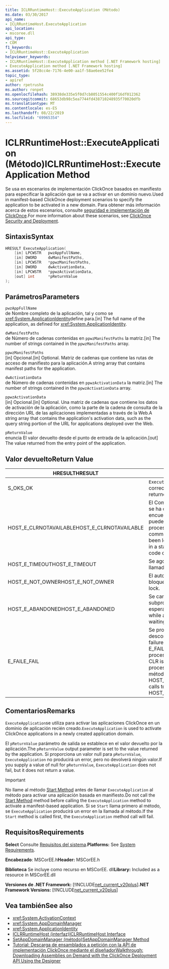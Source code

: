 ```yaml
---
title: ICLRRuntimeHost::ExecuteApplication (Método)
ms.date: 03/30/2017
api_name:
- ICLRRuntimeHost.ExecuteApplication
api_location:
- mscoree.dll
api_type:
- COM
f1_keywords:
- ICLRRuntimeHost::ExecuteApplication
helpviewer_keywords:
- ICLRRuntimeHost::ExecuteApplication method [.NET Framework hosting]
- ExecuteApplication method [.NET Framework hosting]
ms.assetid: 5f28cc4e-7176-4e00-aa1f-58ae6ee52fe4
topic_type:
- apiref
author: rpetrusha
ms.author: ronpet
ms.openlocfilehash: 38938de335e5f0d7cb8051554c400f16df012362
ms.sourcegitcommit: 68653db98c5ea7744fd438710248935f70020dfb
ms.translationtype: MT
ms.contentlocale: es-ES
ms.lasthandoff: 08/22/2019
ms.locfileid: "69965354"
---
```

# <a name="iclrruntimehostexecuteapplication-method"></a><span data-ttu-id="a377f-102">ICLRRuntimeHost::ExecuteApplication (Método)</span><span class="sxs-lookup"><span data-stu-id="a377f-102">ICLRRuntimeHost::ExecuteApplication Method</span></span>
<span data-ttu-id="a377f-103">Se usa en escenarios de implementación ClickOnce basados en manifiesto para especificar la aplicación que se va a activar en un dominio nuevo.</span><span class="sxs-lookup"><span data-stu-id="a377f-103">Used in manifest-based ClickOnce deployment scenarios to specify the application to be activated in a new domain.</span></span> <span data-ttu-id="a377f-104">Para obtener más información acerca de estos escenarios, consulte [seguridad e implementación de ClickOnce](/visualstudio/deployment/clickonce-security-and-deployment).</span><span class="sxs-lookup"><span data-stu-id="a377f-104">For more information about these scenarios, see [ClickOnce Security and Deployment](/visualstudio/deployment/clickonce-security-and-deployment).</span></span>  
  
## <a name="syntax"></a><span data-ttu-id="a377f-105">Sintaxis</span><span class="sxs-lookup"><span data-stu-id="a377f-105">Syntax</span></span>  
  
```cpp  
HRESULT ExecuteApplication(  
    [in] LPCWSTR   pwzAppFullName,  
    [in] DWORD     dwManifestPaths,  
    [in] LPCWSTR   *ppwzManifestPaths,  
    [in] DWORD     dwActivationData,  
    [in] LPCWSTR   *ppwzActivationData,  
    [out] int      *pReturnValue  
);  
```  
  
## <a name="parameters"></a><span data-ttu-id="a377f-106">Parámetros</span><span class="sxs-lookup"><span data-stu-id="a377f-106">Parameters</span></span>  
 `pwzAppFullName`  
 <span data-ttu-id="a377f-107">de Nombre completo de la aplicación, tal y como se <xref:System.ApplicationIdentity>define para.</span><span class="sxs-lookup"><span data-stu-id="a377f-107">[in] The full name of the application, as defined for <xref:System.ApplicationIdentity>.</span></span>  
  
 `dwManifestPaths`  
 <span data-ttu-id="a377f-108">de Número de cadenas contenidas en `ppwzManifestPaths` la matriz.</span><span class="sxs-lookup"><span data-stu-id="a377f-108">[in] The number of strings contained in the `ppwzManifestPaths` array.</span></span>  
  
 `ppwzManifestPaths`  
 <span data-ttu-id="a377f-109">[in] Opcional.</span><span class="sxs-lookup"><span data-stu-id="a377f-109">[in] Optional.</span></span> <span data-ttu-id="a377f-110">Matriz de cadenas que contiene las rutas de acceso de manifiesto para la aplicación.</span><span class="sxs-lookup"><span data-stu-id="a377f-110">A string array that contains manifest paths for the application.</span></span>  
  
 `dwActivationData`  
 <span data-ttu-id="a377f-111">de Número de cadenas contenidas en `ppwzActivationData` la matriz.</span><span class="sxs-lookup"><span data-stu-id="a377f-111">[in] The number of strings contained in the `ppwzActivationData` array.</span></span>  
  
 `ppwzActivationData`  
 <span data-ttu-id="a377f-112">[in] Opcional.</span><span class="sxs-lookup"><span data-stu-id="a377f-112">[in] Optional.</span></span> <span data-ttu-id="a377f-113">Una matriz de cadenas que contiene los datos de activación de la aplicación, como la parte de la cadena de consulta de la dirección URL de las aplicaciones implementadas a través de la Web.</span><span class="sxs-lookup"><span data-stu-id="a377f-113">A string array that contains the application's activation data, such as the query string portion of the URL for applications deployed over the Web.</span></span>  
  
 `pReturnValue`  
 <span data-ttu-id="a377f-114">enuncia El valor devuelto desde el punto de entrada de la aplicación.</span><span class="sxs-lookup"><span data-stu-id="a377f-114">[out] The value returned from the entry point of the application.</span></span>  
  
## <a name="return-value"></a><span data-ttu-id="a377f-115">Valor devuelto</span><span class="sxs-lookup"><span data-stu-id="a377f-115">Return Value</span></span>  
  
|<span data-ttu-id="a377f-116">HRESULT</span><span class="sxs-lookup"><span data-stu-id="a377f-116">HRESULT</span></span>|<span data-ttu-id="a377f-117">DESCRIPCIÓN</span><span class="sxs-lookup"><span data-stu-id="a377f-117">Description</span></span>|  
|-------------|-----------------|  
|<span data-ttu-id="a377f-118">S_OK</span><span class="sxs-lookup"><span data-stu-id="a377f-118">S_OK</span></span>|<span data-ttu-id="a377f-119">`ExecuteApplication`se devolvió correctamente.</span><span class="sxs-lookup"><span data-stu-id="a377f-119">`ExecuteApplication` returned successfully.</span></span>|  
|<span data-ttu-id="a377f-120">HOST_E_CLRNOTAVAILABLE</span><span class="sxs-lookup"><span data-stu-id="a377f-120">HOST_E_CLRNOTAVAILABLE</span></span>|<span data-ttu-id="a377f-121">El Common Language Runtime (CLR) no se ha cargado en un proceso o el CLR se encuentra en un estado en el que no puede ejecutar código administrado ni procesar la llamada correctamente.</span><span class="sxs-lookup"><span data-stu-id="a377f-121">The common language runtime (CLR) has not been loaded into a process, or the CLR is in a state in which it cannot run managed code or process the call successfully.</span></span>|  
|<span data-ttu-id="a377f-122">HOST_E_TIMEOUT</span><span class="sxs-lookup"><span data-stu-id="a377f-122">HOST_E_TIMEOUT</span></span>|<span data-ttu-id="a377f-123">Se agotó el tiempo de espera de la llamada.</span><span class="sxs-lookup"><span data-stu-id="a377f-123">The call timed out.</span></span>|  
|<span data-ttu-id="a377f-124">HOST_E_NOT_OWNER</span><span class="sxs-lookup"><span data-stu-id="a377f-124">HOST_E_NOT_OWNER</span></span>|<span data-ttu-id="a377f-125">El autor de la llamada no posee el bloqueo.</span><span class="sxs-lookup"><span data-stu-id="a377f-125">The caller does not own the lock.</span></span>|  
|<span data-ttu-id="a377f-126">HOST_E_ABANDONED</span><span class="sxs-lookup"><span data-stu-id="a377f-126">HOST_E_ABANDONED</span></span>|<span data-ttu-id="a377f-127">Se canceló un evento mientras un subproceso o fibra bloqueados estaba esperando en él.</span><span class="sxs-lookup"><span data-stu-id="a377f-127">An event was canceled while a blocked thread or fiber was waiting on it.</span></span>|  
|<span data-ttu-id="a377f-128">E_FAIL</span><span class="sxs-lookup"><span data-stu-id="a377f-128">E_FAIL</span></span>|<span data-ttu-id="a377f-129">Se produjo un error grave desconocido.</span><span class="sxs-lookup"><span data-stu-id="a377f-129">An unknown catastrophic failure occurred.</span></span> <span data-ttu-id="a377f-130">Si un método devuelve E_FAIL, CLR ya no se puede usar en el proceso.</span><span class="sxs-lookup"><span data-stu-id="a377f-130">If a method returns E_FAIL, the CLR is no longer usable within the process.</span></span> <span data-ttu-id="a377f-131">Las llamadas subsiguientes a métodos de hospedaje devuelven HOST_E_CLRNOTAVAILABLE.</span><span class="sxs-lookup"><span data-stu-id="a377f-131">Subsequent calls to hosting methods return HOST_E_CLRNOTAVAILABLE.</span></span>|  
  
## <a name="remarks"></a><span data-ttu-id="a377f-132">Comentarios</span><span class="sxs-lookup"><span data-stu-id="a377f-132">Remarks</span></span>  
 <span data-ttu-id="a377f-133">`ExecuteApplication`se utiliza para activar las aplicaciones ClickOnce en un dominio de aplicación recién creado.</span><span class="sxs-lookup"><span data-stu-id="a377f-133">`ExecuteApplication` is used to activate ClickOnce applications in a newly created application domain.</span></span>  
  
 <span data-ttu-id="a377f-134">El `pReturnValue` parámetro de salida se establece en el valor devuelto por la aplicación.</span><span class="sxs-lookup"><span data-stu-id="a377f-134">The `pReturnValue` output parameter is set to the value returned by the application.</span></span> <span data-ttu-id="a377f-135">Si proporciona un valor null para `pReturnValue`, `ExecuteApplication` no producirá un error, pero no devolverá ningún valor.</span><span class="sxs-lookup"><span data-stu-id="a377f-135">If you supply a value of null for `pReturnValue`, `ExecuteApplication` does not fail, but it does not return a value.</span></span>  
  
> [!IMPORTANT]
> <span data-ttu-id="a377f-136">No llame al método [Start Method](../../../../docs/framework/unmanaged-api/hosting/iclrruntimehost-start-method.md) antes de llamar `ExecuteApplication` al método para activar una aplicación basada en manifiesto.</span><span class="sxs-lookup"><span data-stu-id="a377f-136">Do not call the [Start Method](../../../../docs/framework/unmanaged-api/hosting/iclrruntimehost-start-method.md) method before calling the `ExecuteApplication` method to activate a manifest-based application.</span></span> <span data-ttu-id="a377f-137">Si se `Start` llama primero al método, se `ExecuteApplication` producirá un error en la llamada al método.</span><span class="sxs-lookup"><span data-stu-id="a377f-137">If the `Start` method is called first, the `ExecuteApplication` method call will fail.</span></span>  
  
## <a name="requirements"></a><span data-ttu-id="a377f-138">Requisitos</span><span class="sxs-lookup"><span data-stu-id="a377f-138">Requirements</span></span>  
 <span data-ttu-id="a377f-139">**Select** Consulte [Requisitos del sistema](../../../../docs/framework/get-started/system-requirements.md).</span><span class="sxs-lookup"><span data-stu-id="a377f-139">**Platforms:** See [System Requirements](../../../../docs/framework/get-started/system-requirements.md).</span></span>  
  
 <span data-ttu-id="a377f-140">**Encabezado**: MSCorEE.h</span><span class="sxs-lookup"><span data-stu-id="a377f-140">**Header:** MSCorEE.h</span></span>  
  
 <span data-ttu-id="a377f-141">**Biblioteca** Se incluye como recurso en MSCorEE. dll</span><span class="sxs-lookup"><span data-stu-id="a377f-141">**Library:** Included as a resource in MSCorEE.dll</span></span>  
  
 <span data-ttu-id="a377f-142">**Versiones de .NET Framework:** [!INCLUDE[net_current_v20plus](../../../../includes/net-current-v20plus-md.md)]</span><span class="sxs-lookup"><span data-stu-id="a377f-142">**.NET Framework Versions:** [!INCLUDE[net_current_v20plus](../../../../includes/net-current-v20plus-md.md)]</span></span>  
  
## <a name="see-also"></a><span data-ttu-id="a377f-143">Vea también</span><span class="sxs-lookup"><span data-stu-id="a377f-143">See also</span></span>

- <xref:System.ActivationContext>
- <xref:System.AppDomainManager>
- <xref:System.ApplicationIdentity>
- [<span data-ttu-id="a377f-144">ICLRRuntimeHost (interfaz)</span><span class="sxs-lookup"><span data-stu-id="a377f-144">ICLRRuntimeHost Interface</span></span>](../../../../docs/framework/unmanaged-api/hosting/iclrruntimehost-interface.md)
- [<span data-ttu-id="a377f-145">SetAppDomainManager (método)</span><span class="sxs-lookup"><span data-stu-id="a377f-145">SetAppDomainManager Method</span></span>](../../../../docs/framework/unmanaged-api/hosting/ihostcontrol-setappdomainmanager-method.md)
- [<span data-ttu-id="a377f-146">Tutorial: Descarga de ensamblados a petición con la API de implementación ClickOnce mediante el diseñador</span><span class="sxs-lookup"><span data-stu-id="a377f-146">Walkthrough: Downloading Assemblies on Demand with the ClickOnce Deployment API Using the Designer</span></span>](/visualstudio/deployment/walkthrough-downloading-assemblies-on-demand-with-the-clickonce-deployment-api-using-the-designer)
